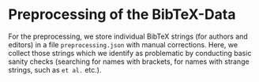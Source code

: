 # Preprocessing of the BibTeX-Data

For the preprocessing, we store individual BibTeX strings (for authors and editors) in a file `preprocessing.json` with manual corrections. Here, we collect those strings which we identify as problematic by conducting basic sanity checks (searching for names with brackets, for names with strange strings, such as `et al.` etc.).
